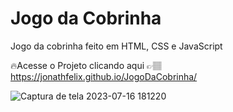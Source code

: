 # Jogo da Cobrinha

Jogo da cobrinha feito em HTML, CSS e JavaScript

🔥Acesse o Projeto clicando aqui 👉🏽 https://jonathfelix.github.io/JogoDaCobrinha/

![Captura de tela 2023-07-16 181220](https://github.com/JonaThFelix/JogoDaCobrinha/assets/123984244/a7f32721-1a34-41a0-8568-dccf0fc0fb9f)





